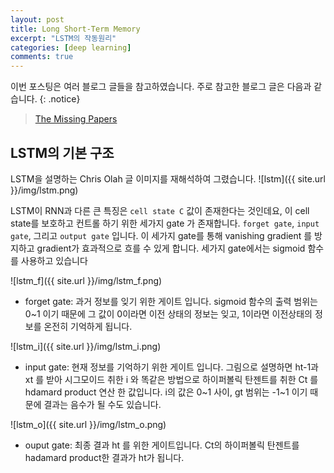 ```yaml
---
layout: post
title: Long Short-Term Memory
excerpt: "LSTM의 작동원리"
categories: [deep learning]
comments: true
---
```


이번 포스팅은 여러 블로그 글들을 참고하였습니다. 주로 참고한 블로그 글은 다음과 같습니다.
{: .notice}

 > [The Missing Papers](http://docs.likejazz.com/lstm/)
 
## LSTM의 기본 구조
LSTM을 설명하는 Chris Olah 글 이미지를 재해석하여 그렸습니다. 
![lstm]({{ site.url }}/img/lstm.png)

LSTM이 RNN과 다른 큰 특징은 `cell state C` 값이 존재한다는 것인데요, 이 cell state를 보호하고 컨트롤 하기 위한 세가지 gate 가 존재합니다.
`forget gate`, `input gate`, 그리고 `output gate` 입니다. 이 세가지 gate를 통해 vanishing gradient 를 방지하고 gradient가 효과적으로 흐를 수 있게 합니다. 세가지 gate에서는 sigmoid 함수를 사용하고 있습니다

![lstm_f]({{ site.url }}/img/lstm_f.png)
* forget gate: 과거 정보를 잊기 위한 게이트 입니다. sigmoid 함수의 출력 범위는 0~1 이기 때문에 그 값이 0이라면 이전 상태의 정보는 잊고, 1이라면 이전상태의 정보를 온전히 기억하게 됩니다.

![lstm_i]({{ site.url }}/img/lstm_i.png)
* input gate: 현재 정보를 기억하기 위한 게이트 입니다. 그림으로 설명하면 ht-1과 xt 를 받아 시그모이드 취한 i 와 똑같은 방법으로 하이퍼볼릭 탄젠트를 취한 Ct 를 hdamard product 연산 한 값입니다. i의 값은 0~1 사이, gt 범위는 -1~1 이기 때문에 결과는 음수가 될 수도 있습니다. 

![lstm_o]({{ site.url }}/img/lstm_o.png)
* ouput gate: 최종 결과  ht 를 위한 게이트입니다. Ct의 하이퍼볼릭 탄젠트를 hadamard product한 결과가 ht가 됩니다.

